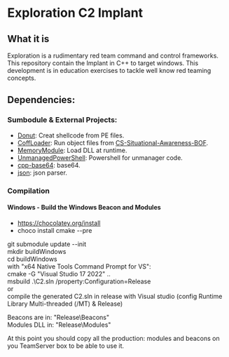 # Exploration C2 Implant

## What it is

Exploration is a rudimentary red team command and control frameworks.  
This repository contain the Implant in C++ to target windows.
This development is in education exercises to tackle well know red teaming concepts.

## Dependencies:

### Sumbodule & External Projects:  

* [Donut](https://github.com/TheWover/donut): Creat shellcode from PE files.  
* [CoffLoader](https://github.com/trustedsec/COFFLoader): Run object files from [CS-Situational-Awareness-BOF](https://github.com/trustedsec/CS-Situational-Awareness-BOF).
* [MemoryModule](https://github.com/fancycode/MemoryModule): Load DLL at runtime.
* [UnmanagedPowerShell](https://github.com/leechristensen/UnmanagedPowerShell): Powershell for unmanager code.
* [cpp-base64](https://github.com/ReneNyffenegger/cpp-base64): base64.
* [json](https://github.com/nlohmann/json): json parser.

### Compilation

#### Windows - Build the Windows Beacon and Modules

* https://chocolatey.org/install
* choco install cmake --pre 

git submodule update --init   
mkdir buildWindows  
cd buildWindows  
with "x64 Native Tools Command Prompt for VS":  
cmake  -G "Visual Studio 17 2022" ..   
msbuild .\C2.sln /property:Configuration=Release  
or  
compile the generated C2.sln in release with Visual studio (config Runtime Library Multi-threaded (/MT) & Release)   

Beacons are in: "Release\Beacons"  
Modules DLL in: "Release\Modules"   

At this point you should copy all the production: modules and beacons on you TeamServer box to be able to use it.



